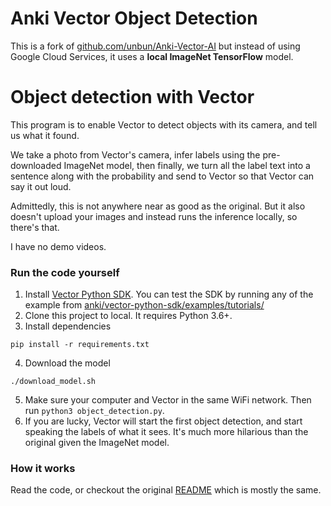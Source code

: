 
# Anki Vector Object Detection
This is a fork of [github.com/unbun/Anki-Vector-AI](https://github.com/unbug/Anki-Vector-AI) but instead of using Google Cloud Services, it uses a **local ImageNet TensorFlow** model.

# Object detection with Vector
This program is to enable Vector to detect objects with its camera, and tell us what it found. 

We take a photo from Vector's camera, infer labels using the pre-downloaded ImageNet model, then finally, we turn all the label text into a sentence along with the probability and send to Vector so that Vector can say it out loud.

Admittedly, this is not anywhere near as good as the original. But it also doesn't upload your images and instead runs the inference locally, so there's that.

I have no demo videos.

### Run the code yourself
1. Install [Vector Python SDK](https://developer.anki.com/vector/docs/install-macos.html). You can test the SDK by running any of the example from [anki/vector-python-sdk/examples/tutorials/](https://github.com/anki/vector-python-sdk/tree/master/examples/tutorials) 
2. Clone this project to local. It requires Python 3.6+.
3. Install dependencies
```
pip install -r requirements.txt
```
4. Download the model
```
./download_model.sh
```
5. Make sure your computer and Vector in the same WiFi network. Then run `python3 object_detection.py`.
6. If you are lucky, Vector will start the first object detection, and start speaking the labels of what it sees. It's much more hilarious than the original given the ImageNet model.

### How it works
Read the code, or checkout the original [README](https://github.com/unbug/Anki-Vector-AI) which is mostly the same.

